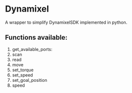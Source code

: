 # Dynamixel
A wrapper to simplify DynamixelSDK implemented in python.

## Functions available:

1. get_available_ports:
2. scan
3. read
4. move
5. set_torque
6. set_speed
7. set_goal_position
8. speed
